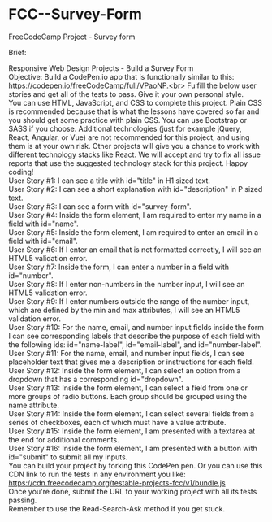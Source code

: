 # FCC--Survey-Form
FreeCodeCamp Project - Survey form

Brief:

Responsive Web Design Projects - Build a Survey Form<br>
Objective: Build a CodePen.io app that is functionally similar to this: https://codepen.io/freeCodeCamp/full/VPaoNP.<br>
Fulfill the below user stories and get all of the tests to pass. Give it your own personal style.<br>
You can use HTML, JavaScript, and CSS to complete this project. Plain CSS is recommended because that is what the lessons have covered so far and you should get some practice with plain CSS. You can use Bootstrap or SASS if you choose. Additional technologies (just for example jQuery, React, Angular, or Vue) are not recommended for this project, and using them is at your own risk. Other projects will give you a chance to work with different technology stacks like React. We will accept and try to fix all issue reports that use the suggested technology stack for this project. Happy coding!<br>
User Story #1: I can see a title with id="title" in H1 sized text.<br>
User Story #2: I can see a short explanation with id="description" in P sized text.<br>
User Story #3: I can see a form with id="survey-form".<br>
User Story #4: Inside the form element, I am required to enter my name in a field with id="name".<br>
User Story #5: Inside the form element, I am required to enter an email in a field with id="email".<br>
User Story #6: If I enter an email that is not formatted correctly, I will see an HTML5 validation error.<br>
User Story #7: Inside the form, I can enter a number in a field with id="number".<br>
User Story #8: If I enter non-numbers in the number input, I will see an HTML5 validation error.<br>
User Story #9: If I enter numbers outside the range of the number input, which are defined by the min and max attributes, I will see an HTML5 validation error.<br>
User Story #10: For the name, email, and number input fields inside the form I can see corresponding labels that describe the purpose of each field with the following ids: id="name-label", id="email-label", and id="number-label".<br>
User Story #11: For the name, email, and number input fields, I can see placeholder text that gives me a description or instructions for each field.<br>
User Story #12: Inside the form element, I can select an option from a dropdown that has a corresponding id="dropdown".<br>
User Story #13: Inside the form element, I can select a field from one or more groups of radio buttons. Each group should be grouped using the name attribute.<br>
User Story #14: Inside the form element, I can select several fields from a series of checkboxes, each of which must have a value attribute.<br>
User Story #15: Inside the form element, I am presented with a textarea at the end for additional comments.<br>
User Story #16: Inside the form element, I am presented with a button with id="submit" to submit all my inputs.<br>
You can build your project by forking this CodePen pen. Or you can use this CDN link to run the tests in any environment you like: https://cdn.freecodecamp.org/testable-projects-fcc/v1/bundle.js<br>
Once you're done, submit the URL to your working project with all its tests passing.<br>
Remember to use the Read-Search-Ask method if you get stuck.
